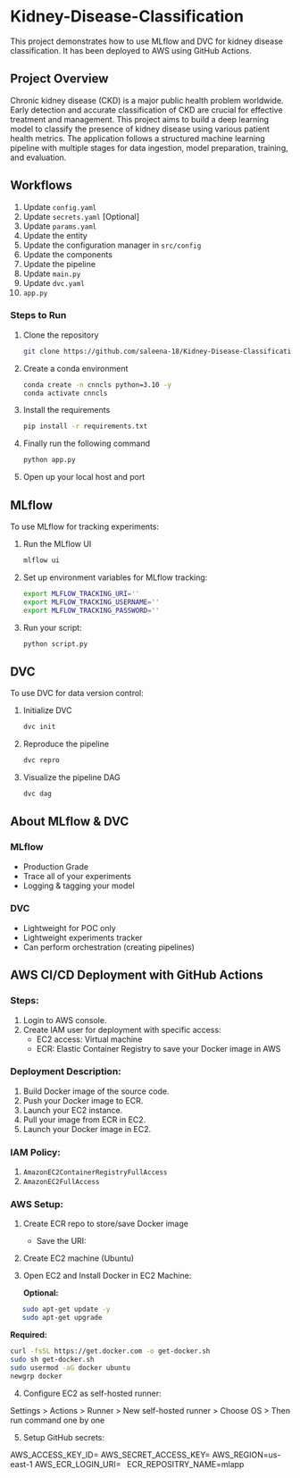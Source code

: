 # Kidney-Disease-Classification

This project demonstrates how to use MLflow and DVC for kidney disease classification. It has been deployed to AWS using GitHub Actions.

## Project Overview

Chronic kidney disease (CKD) is a major public health problem worldwide. Early detection and accurate classification of CKD are crucial for effective treatment and management. This project aims to build a deep learning model to classify the presence of kidney disease using various patient health metrics. The application follows a structured machine learning pipeline with multiple stages for data ingestion, model preparation, training, and evaluation.


## Workflows

1. Update `config.yaml`
2. Update `secrets.yaml` [Optional]
3. Update `params.yaml`
4. Update the entity
5. Update the configuration manager in `src/config`
6. Update the components
7. Update the pipeline
8. Update `main.py`
9. Update `dvc.yaml`
10. `app.py`

### Steps to Run

1. Clone the repository

    ```bash
    git clone https://github.com/saleena-18/Kidney-Disease-Classification
    ```

2. Create a conda environment

    ```bash
    conda create -n cnncls python=3.10 -y
    conda activate cnncls
    ```

3. Install the requirements

    ```bash
    pip install -r requirements.txt
    ```

4. Finally run the following command

    ```bash
    python app.py
    ```

5. Open up your local host and port

## MLflow

To use MLflow for tracking experiments:

1. Run the MLflow UI

    ```bash
    mlflow ui
    ```

2. Set up environment variables for MLflow tracking:

    ```bash
    export MLFLOW_TRACKING_URI=''
    export MLFLOW_TRACKING_USERNAME=''
    export MLFLOW_TRACKING_PASSWORD=''
    ```

3. Run your script:

    ```bash
    python script.py
    ```

## DVC

To use DVC for data version control:

1. Initialize DVC

    ```bash
    dvc init
    ```

2. Reproduce the pipeline

    ```bash
    dvc repro
    ```

3. Visualize the pipeline DAG

    ```bash
    dvc dag
    ```

## About MLflow & DVC

### MLflow

- Production Grade
- Trace all of your experiments
- Logging & tagging your model

### DVC

- Lightweight for POC only
- Lightweight experiments tracker
- Can perform orchestration (creating pipelines)

## AWS CI/CD Deployment with GitHub Actions

### Steps:

1. Login to AWS console.
2. Create IAM user for deployment with specific access:
   - EC2 access: Virtual machine
   - ECR: Elastic Container Registry to save your Docker image in AWS

### Deployment Description:

1. Build Docker image of the source code.
2. Push your Docker image to ECR.
3. Launch your EC2 instance.
4. Pull your image from ECR in EC2.
5. Launch your Docker image in EC2.

### IAM Policy:

1. `AmazonEC2ContainerRegistryFullAccess`
2. `AmazonEC2FullAccess`

### AWS Setup:

1. Create ECR repo to store/save Docker image
   - Save the URI: ` `
2. Create EC2 machine (Ubuntu)
3. Open EC2 and Install Docker in EC2 Machine:

   **Optional:**

```bash
   sudo apt-get update -y
   sudo apt-get upgrade
```

   **Required:**

```bash
curl -fsSL https://get.docker.com -o get-docker.sh
sudo sh get-docker.sh
sudo usermod -aG docker ubuntu
newgrp docker
```

4. Configure EC2 as self-hosted runner:

Settings > Actions > Runner > New self-hosted runner > Choose OS > Then run command one by one

5. Setup GitHub secrets:

AWS_ACCESS_KEY_ID=
AWS_SECRET_ACCESS_KEY=
AWS_REGION=us-east-1
AWS_ECR_LOGIN_URI=` `
ECR_REPOSITRY_NAME=mlapp






